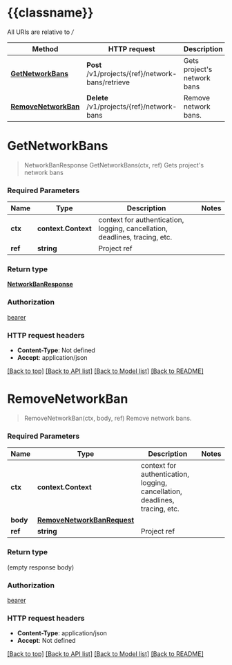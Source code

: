 # {{classname}}

All URIs are relative to */*

Method | HTTP request | Description
------------- | ------------- | -------------
[**GetNetworkBans**](NetworkBansBetaApi.md#GetNetworkBans) | **Post** /v1/projects/{ref}/network-bans/retrieve | Gets project&#x27;s network bans
[**RemoveNetworkBan**](NetworkBansBetaApi.md#RemoveNetworkBan) | **Delete** /v1/projects/{ref}/network-bans | Remove network bans.

# **GetNetworkBans**
> NetworkBanResponse GetNetworkBans(ctx, ref)
Gets project's network bans

### Required Parameters

Name | Type | Description  | Notes
------------- | ------------- | ------------- | -------------
 **ctx** | **context.Context** | context for authentication, logging, cancellation, deadlines, tracing, etc.
  **ref** | **string**| Project ref | 

### Return type

[**NetworkBanResponse**](NetworkBanResponse.md)

### Authorization

[bearer](../README.md#bearer)

### HTTP request headers

 - **Content-Type**: Not defined
 - **Accept**: application/json

[[Back to top]](#) [[Back to API list]](../README.md#documentation-for-api-endpoints) [[Back to Model list]](../README.md#documentation-for-models) [[Back to README]](../README.md)

# **RemoveNetworkBan**
> RemoveNetworkBan(ctx, body, ref)
Remove network bans.

### Required Parameters

Name | Type | Description  | Notes
------------- | ------------- | ------------- | -------------
 **ctx** | **context.Context** | context for authentication, logging, cancellation, deadlines, tracing, etc.
  **body** | [**RemoveNetworkBanRequest**](RemoveNetworkBanRequest.md)|  | 
  **ref** | **string**| Project ref | 

### Return type

 (empty response body)

### Authorization

[bearer](../README.md#bearer)

### HTTP request headers

 - **Content-Type**: application/json
 - **Accept**: Not defined

[[Back to top]](#) [[Back to API list]](../README.md#documentation-for-api-endpoints) [[Back to Model list]](../README.md#documentation-for-models) [[Back to README]](../README.md)

